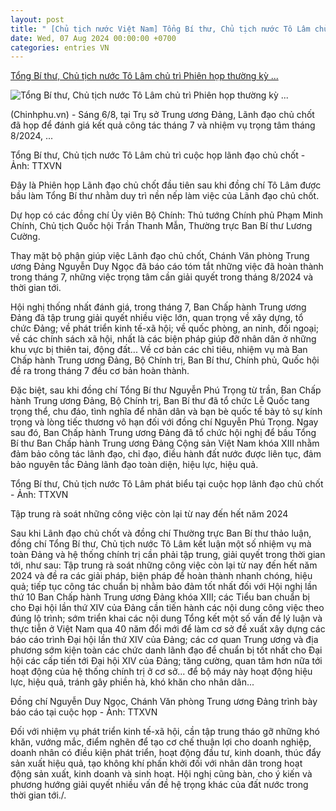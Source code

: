 ```yaml
---
layout: post
title: " [Chủ tịch nước Việt Nam] Tổng Bí thư, Chủ tịch nước Tô Lâm chủ trì Phiên họp thường kỳ ..."
date: Wed, 07 Aug 2024 00:00:00 +0700
categories: entries VN
---
```

[Tổng Bí thư, Chủ tịch nước Tô Lâm chủ trì Phiên họp thường kỳ ...](https://baochinhphu.vn/tong-bi-thu-chu-tich-nuoc-to-lam-chu-tri-phien-hop-thuong-ky-lanh-dao-chu-chot-10224080618585103.htm)

![Tổng Bí thư, Chủ tịch nước Tô Lâm chủ trì Phiên họp thường kỳ ...](https://bcp.cdnchinhphu.vn/zoom/600_315/334894974524682240/2024/8/6/cuoc-hop-1722945205622-1722945205743364188701-49-0-465-665-crop-17229463375731210034701.jpg)

(Chinhphu.vn) - Sáng 6/8, tại Trụ sở Trung ương Đảng, Lãnh đạo chủ chốt đã họp để đánh giá kết quả công tác tháng 7 và nhiệm vụ trọng tâm tháng 8/2024, ...

Tổng Bí thư, Chủ tịch nước Tô Lâm chủ trì cuộc họp lãnh đạo chủ chốt - Ảnh: TTXVN

Đây là Phiên họp Lãnh đạo chủ chốt đầu tiên sau khi đồng chí Tô Lâm được bầu làm Tổng Bí thư nhằm duy trì nền nếp làm việc của Lãnh đạo chủ chốt.

Dự họp có các đồng chí Ủy viên Bộ Chính: Thủ tướng Chính phủ Phạm Minh Chính, Chủ tịch Quốc hội Trần Thanh Mẫn, Thường trực Ban Bí thư Lương Cường.

Thay mặt bộ phận giúp việc Lãnh đạo chủ chốt, Chánh Văn phòng Trung ương Đảng Nguyễn Duy Ngọc đã báo cáo tóm tắt những việc đã hoàn thành trong tháng 7, những việc trọng tâm cần giải quyết trong tháng 8/2024 và thời gian tới.

Hội nghị thống nhất đánh giá, trong tháng 7, Ban Chấp hành Trung ương Đảng đã tập trung giải quyết nhiều việc lớn, quan trọng về xây dựng, tổ chức Đảng; về phát triển kinh tế-xã hội; về quốc phòng, an ninh, đối ngoại; về các chính sách xã hội, nhất là các biện pháp giúp đỡ nhân dân ở những khu vực bị thiên tai, động đất... Về cơ bản các chỉ tiêu, nhiệm vụ mà Ban Chấp hành Trung ương Đảng, Bộ Chính trị, Ban Bí thư, Chính phủ, Quốc hội đề ra trong tháng 7 đều cơ bản hoàn thành.

Đặc biệt, sau khi đồng chí Tổng Bí thư Nguyễn Phú Trọng từ trần, Ban Chấp hành Trung ương Đảng, Bộ Chính trị, Ban Bí thư đã tổ chức Lễ Quốc tang trọng thể, chu đáo, tình nghĩa để nhân dân và bạn bè quốc tế bày tỏ sự kính trọng và lòng tiếc thương vô hạn đối với đồng chí Nguyễn Phú Trọng. Ngay sau đó, Ban Chấp hành Trung ương Đảng đã tổ chức hội nghị để bầu Tổng Bí thư Ban Chấp hành Trung ương Đảng Cộng sản Việt Nam khóa XIII nhằm đảm bảo công tác lãnh đạo, chỉ đạo, điều hành đất nước được liên tục, đảm bảo nguyên tắc Đảng lãnh đạo toàn diện, hiệu lực, hiệu quả.

Tổng Bí thư, Chủ tịch nước Tô Lâm phát biểu tại cuộc họp lãnh đạo chủ chốt - Ảnh: TTXVN

Tập trung rà soát những công việc còn lại từ nay đến hết năm 2024

Sau khi Lãnh đạo chủ chốt và đồng chí Thường trực Ban Bí thư thảo luận, đồng chí Tổng Bí thư, Chủ tịch nước Tô Lâm kết luận một số nhiệm vụ mà toàn Đảng và hệ thống chính trị cần phải tập trung, giải quyết trong thời gian tới, như sau: Tập trung rà soát những công việc còn lại từ nay đến hết năm 2024 và đề ra các giải pháp, biện pháp để hoàn thành nhanh chóng, hiệu quả; tiếp tục công tác chuẩn bị nhằm bảo đảm tốt nhất đối với Hội nghị lần thứ 10 Ban Chấp hành Trung ương Đảng khóa XIII; các Tiểu ban chuẩn bị cho Đại hội lần thứ XIV của Đảng cần tiến hành các nội dung công việc theo đúng lộ trình; sớm triển khai các nội dung Tổng kết một số vấn đề lý luận và thực tiễn ở Việt Nam qua 40 năm đổi mới để làm cơ sở đề xuất xây dựng các báo cáo trình Đại hội lần thứ XIV của Đảng; các cơ quan Trung ương và địa phương sớm kiện toàn các chức danh lãnh đạo để chuẩn bị tốt nhất cho Đại hội các cấp tiến tới Đại hội XIV của Đảng; tăng cường, quan tâm hơn nữa tới hoạt động của hệ thống chính trị ở cơ sở... để bộ máy này hoạt động hiệu lực, hiệu quả, tránh gây phiền hà, khó khăn cho nhân dân...

Đồng chí Nguyễn Duy Ngọc, Chánh Văn phòng Trung ương Đảng trình bày báo cáo tại cuộc họp - Ảnh: TTXVN

Đối với nhiệm vụ phát triển kinh tế-xã hội, cần tập trung tháo gỡ những khó khăn, vướng mắc, điểm nghẽn để tạo cơ chế thuận lợi cho doanh nghiệp, doanh nhân có điều kiện phát triển, hoạt động đầu tư, kinh doanh, thúc đẩy sản xuất hiệu quả, tạo không khí phấn khởi đối với nhân dân trong hoạt động sản xuất, kinh doanh và sinh hoạt. Hội nghị cũng bàn, cho ý kiến và phương hướng giải quyết nhiều vấn đề hệ trọng khác của đất nước trong thời gian tới./.


